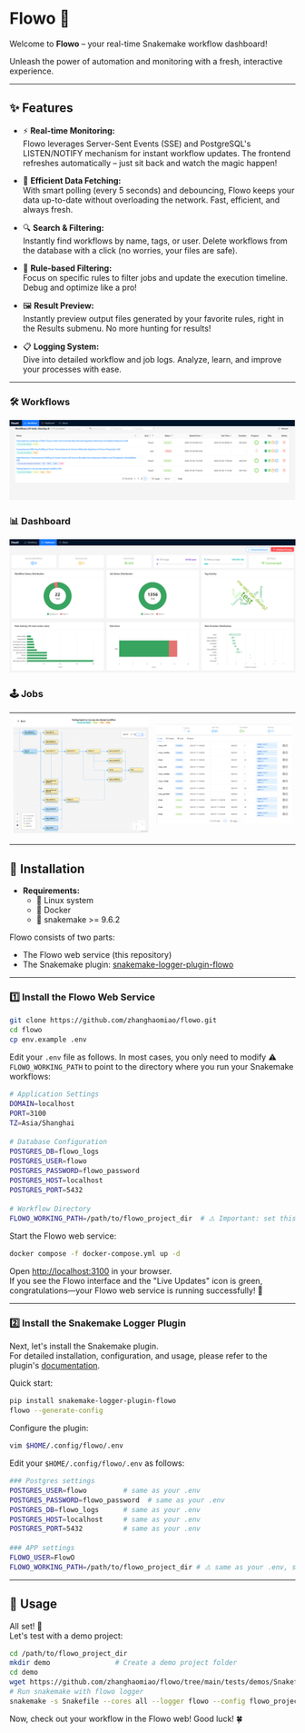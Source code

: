 # Flowo 🚀

Welcome to **Flowo** – your real-time Snakemake workflow dashboard!

Unleash the power of automation and monitoring with a fresh, interactive experience.

---

## ✨ Features

- ⚡ **Real-time Monitoring:**  
  Flowo leverages Server-Sent Events (SSE) and PostgreSQL's LISTEN/NOTIFY mechanism for instant workflow updates. The frontend refreshes automatically – just sit back and watch the magic happen!

- 🚀 **Efficient Data Fetching:**  
  With smart polling (every 5 seconds) and debouncing, Flowo keeps your data up-to-date without overloading the network. Fast, efficient, and always fresh.

- 🔍 **Search & Filtering:**  
  Instantly find workflows by name, tags, or user. Delete workflows from the database with a click (no worries, your files are safe).

- 🧩 **Rule-based Filtering:**  
  Focus on specific rules to filter jobs and update the execution timeline. Debug and optimize like a pro!

- 🖼️ **Result Preview:**  
  Instantly preview output files generated by your favorite rules, right in the Results submenu. No more hunting for results!

- 📋 **Logging System:**  
  Dive into detailed workflow and job logs. Analyze, learn, and improve your processes with ease.

---

### 🛠️ Workflows
![Workflow](assets/images/workflow.png)

### 📊 Dashboard
![Dashboard](assets/images/dashboard.png)

### 🕹️ Jobs
| ![DAG](assets/images/dag.png) | ![Jobs](assets/images/jobs.png) |
|------------------------------|-------------------------------|

---

## 🚦 Installation

- **Requirements:**  
  - 🐧 Linux system
  - 🐳 Docker  
  - 🐍 snakemake >= 9.6.2

Flowo consists of two parts:  
- The Flowo web service (this repository)  
- The Snakemake plugin: [snakemake-logger-plugin-flowo](https://github.com/jmzhang1911/snakemake-logger-plugin-flowo)

---

### 1️⃣ Install the Flowo Web Service

```sh
git clone https://github.com/zhanghaomiao/flowo.git
cd flowo
cp env.example .env
```

Edit your `.env` file as follows. In most cases, you only need to modify ⚠️ `FLOWO_WORKING_PATH` to point to the directory where you run your Snakemake workflows:

```sh
# Application Settings
DOMAIN=localhost
PORT=3100
TZ=Asia/Shanghai

# Database Configuration
POSTGRES_DB=flowo_logs
POSTGRES_USER=flowo
POSTGRES_PASSWORD=flowo_password
POSTGRES_HOST=localhost
POSTGRES_PORT=5432

# Workflow Directory
FLOWO_WORKING_PATH=/path/to/flowo_project_dir  # ⚠️ Important: set this to your workflow directory
```

Start the Flowo web service:

```sh
docker compose -f docker-compose.yml up -d
```

Open [http://localhost:3100](http://localhost:3100) in your browser.  
If you see the Flowo interface and the "Live Updates" icon is green, congratulations—your Flowo web service is running successfully! 🎉

---

### 2️⃣ Install the Snakemake Logger Plugin

Next, let's install the Snakemake plugin.  
For detailed installation, configuration, and usage, please refer to the plugin's [documentation](https://github.com/jmzhang1911/snakemake-logger-plugin-flowo).

Quick start:

```sh
pip install snakemake-logger-plugin-flowo
flowo --generate-config
```

Configure the plugin:

```sh
vim $HOME/.config/flowo/.env
```

Edit your `$HOME/.config/flowo/.env` as follows:

```sh
### Postgres settings
POSTGRES_USER=flowo         # same as your .env
POSTGRES_PASSWORD=flowo_password  # same as your .env
POSTGRES_DB=flowo_logs      # same as your .env
POSTGRES_HOST=localhost     # same as your .env
POSTGRES_PORT=5432          # same as your .env

### APP settings
FLOWO_USER=FlowO
FLOWO_WORKING_PATH=/path/to/flowo_project_dir # ⚠️ same as your .env, set this to your workflow directory
```

---

## 🚀 Usage

All set! 🎉  
Let's test with a demo project:

```sh
cd /path/to/flowo_project_dir
mkdir demo                # Create a demo project folder
cd demo
wget https://github.com/zhanghaomiao/flowo/tree/main/tests/demos/Snakefile
# Run snakemake with flowo logger
snakemake -s Snakefile --cores all --logger flowo --config flowo_project_name="hello flowo" flowo_tags="tagA,tagB,tagC"
```

Now, check out your workflow in the Flowo web! Good luck! 🍀